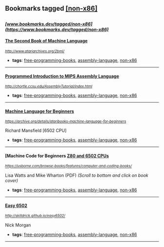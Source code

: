 ## Bookmarks tagged [[non-x86]](https://www.bookmarks.dev?q=[non-x86])

_<sup><sup>[www.bookmarks.dev/tagged/non-x86](https://www.bookmarks.dev/tagged/non-x86)</sup></sup>_
---
#### [The Second Book of Machine Language](http://www.atariarchives.org/2bml/)
_<sup>http://www.atariarchives.org/2bml/</sup>_

* **tags**: [free-programming-books](../tagged/free-programming-books.md), [assembly-language](../tagged/assembly-language.md), [non-x86](../tagged/non-x86.md)
---
#### [Programmed Introduction to MIPS Assembly Language](http://chortle.ccsu.edu/AssemblyTutorial/index.html)
_<sup>http://chortle.ccsu.edu/AssemblyTutorial/index.html</sup>_

* **tags**: [free-programming-books](../tagged/free-programming-books.md), [assembly-language](../tagged/assembly-language.md), [non-x86](../tagged/non-x86.md)
---
#### [Machine Language for Beginners](https://archive.org/details/ataribooks-machine-language-for-beginners)
_<sup>https://archive.org/details/ataribooks-machine-language-for-beginners</sup>_

Richard Mansfield [6502 CPU]
* **tags**: [free-programming-books](../tagged/free-programming-books.md), [assembly-language](../tagged/assembly-language.md), [non-x86](../tagged/non-x86.md)
---
#### [Machine Code for Beginners [Z80 and 6502 CPUs](https://usborne.com/browse-books/features/computer-and-coding-books/)
_<sup>https://usborne.com/browse-books/features/computer-and-coding-books/</sup>_

Lisa Watts and Mike Wharton (PDF) *(Scroll to bottom and click on book cover)*
* **tags**: [free-programming-books](../tagged/free-programming-books.md), [assembly-language](../tagged/assembly-language.md), [non-x86](../tagged/non-x86.md)
---
#### [Easy 6502](http://skilldrick.github.io/easy6502/)
_<sup>http://skilldrick.github.io/easy6502/</sup>_

Nick Morgan
* **tags**: [free-programming-books](../tagged/free-programming-books.md), [assembly-language](../tagged/assembly-language.md), [non-x86](../tagged/non-x86.md)
---
